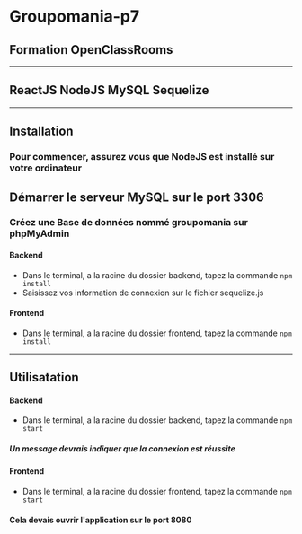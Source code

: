 # Groupomania-p7

## Formation OpenClassRooms

---

## ReactJS NodeJS MySQL Sequelize

---

## Installation

### Pour commencer, assurez vous que NodeJS est installé sur votre ordinateur

## **Démarrer le serveur MySQL sur le port 3306**

### Créez une Base de données nommé groupomania sur phpMyAdmin

#### Backend

- Dans le terminal, a la racine du dossier backend, tapez la commande
  `npm install`
- Saisissez vos information de connexion sur le fichier sequelize.js

#### Frontend

- Dans le terminal, a la racine du dossier frontend, tapez la commande
  `npm install`

---

## Utilisatation

#### Backend

- Dans le terminal, a la racine du dossier backend, tapez la commande
  `npm start`

##### Un message devrais indiquer que la connexion est réussite

#### Frontend

- Dans le terminal, a la racine du dossier frontend, tapez la commande
  `npm start`

#### Cela devais ouvrir l'application sur le port 8080
